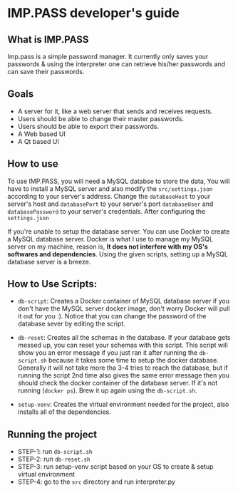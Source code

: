 # IMP.PASS developer's guide


## What is IMP.PASS

Imp.pass is a simple password manager. It currently only saves your passwords &
using the interpreter one can retrieve his/her passwords and can save their
passwords.


## Goals

- A server for it, like a web server that sends and receives requests.
- Users should be able to change their master passwords.
- Users should be able to export their passwords.
- A Web based UI
- A Qt based UI


## How to use

To use IMP.PASS, you will need a MySQL databse to store the data, You will have
to install a MySQL server and also modify the `src/settings.json` according to
your server's address. Change the `databaseHost` to your server's host and
`databasePort` to your server's port `databaseUser` and `databasePassword` to
your server's credentials. After configuring the `settings.json` 

If you're unable to setup the database server. You can use Docker to create a
MySQL database server. Docker is what I use to manage my MySQL server on my
machine, reason is, **It does not interfere with my OS's softwares and
dependencies**. Using the given scripts, setting up a MySQL database server is a breeze.


## How to Use Scripts:

- `db-script`: Creates a Docker container of MySQL database server if you
  don't have the MySQL server docker image, don't worry Docker will pull it out
  for you :). Notice that you can change the password of the database sever by
  editing the script.

- `db-reset`: Creates all the schemas in the database. If your database gets
  messed up, you can reset your schemas with this script. This script will show
  you an error message if you just ran it after running the `db-script.sh`
  because it takes some time to setup the docker database. Generally it will
  not take more tha 3-4 tries to reach the database, but if running the script
  2nd time also gives the same error message then you should check the docker
  container of the database server. If it's not running (`docker ps`). Brew it
  up again using the `db-script.sh`.

- `setup-venv`: Creates the virtual environment needed for the project, also 
  installs all of the dependencies.


## Running the project

- STEP-1: run `db-script.sh`
- STEP-2: run `db-reset.sh`
- STEP-3: run setup-venv script based on your OS to create & setup virtual 
  environment
- STEP-4: go to the `src` directory and run interpreter.py

